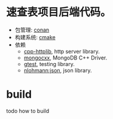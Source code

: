 # 速查表项目后端代码。

- 包管理: [conan](https://conan.io/)
- 构建系统: [cmake](https://cmake.org/)
- 依赖
  - [cpp-httplib](https://github.com/yhirose/cpp-httplib/), http server library.
  - [mongocxx](https://docs.mongodb.com/drivers/cxx/), MongoDB C++ Driver.
  - [gtest](https://github.com/google/googletest), testing library.
  - [nlohmann:json](https://github.com/nlohmann/json), json library.

# build

todo how to build